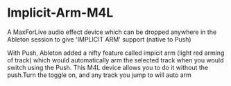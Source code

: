 # Implicit-Arm-M4L

A MaxForLive audio effect device which can be dropped anywhere in the Ableton session to give 'IMPLICIT ARM' support (native to Push)

With Push, Ableton added a nifty feature called impicit arm (light red arming of track) which would automatically arm the selected track when you would switch using the Push. This M4L device allows you to do it without the push.Turn the toggle on, and any track you jump to will auto arm
